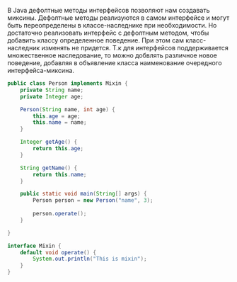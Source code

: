 В Java дефолтные методы интерфейсов позволяют нам создавать миксины.
Дефолтные методы реализуются в самом интерфейсе и могут быть переопределены в классе-наследнике при необходимости.
Но достаточно реализовать интерфейс с дефолтным методом, чтобы добавить классу определенное поведение. При этом сам класс-наследник изменять не придется.
Т.к для интерфейсов поддерживается множественное наследование, то можно добвлять различное новое поведение, добавляя в объявление класса наименование очередного интерфейса-миксина.

```java
public class Person implements Mixin {
    private String name;
    private Integer age;

    Person(String name, int age) {
        this.age = age;
        this.name = name;
    }

    Integer getAge() {
        return this.age;
    }

    String getName() {
        return this.name;
    }

    public static void main(String[] args) {
        Person person = new Person("name", 3);
        
        person.operate();
    }

}

interface Mixin {
    default void operate() {
        System.out.println("This is mixin");
    }
}
```
